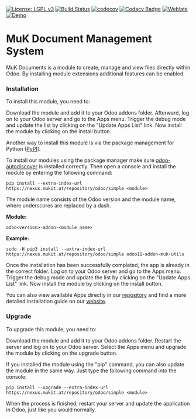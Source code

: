 [![License: LGPL v3](https://img.shields.io/badge/License-LGPL%20v3-blue.svg)](https://www.gnu.org/licenses/lgpl-3.0)
[![Build Status](https://travis-ci.org/muk-it/muk_dms.svg?branch=12.0)](https://travis-ci.org/muk-it/muk_dms)
[![codecov](https://codecov.io/gh/muk-it/muk_dms/branch/12.0/graph/badge.svg)](https://codecov.io/gh/muk-it/muk_dms)
[![Codacy Badge](https://api.codacy.com/project/badge/Grade/410a58134cc446538a3edf01b56a9b95)](https://www.codacy.com/app/keshrath/muk_dms?utm_source=github.com&amp;utm_medium=referral&amp;utm_content=muk-it/muk_dms&amp;utm_campaign=Badge_Grade)
[![Weblate](https://weblate.mukit.at/widgets/dms-12/-/svg-badge.svg)](https://weblate.mukit.at/projects/dms-12/)
[![Demo](https://img.shields.io/badge/demo-Try%20me-243742.svg)](https://mukit.at/r/SgN)

# MuK Document Management System

MuK Documents is a module to create, manage and view files directly within Odoo. By installing module extensions additional features can be enabled.

### Installation

To install this module, you need to:

Download the module and add it to your Odoo addons folder. Afterward,
log on to your Odoo server and go to the Apps menu. Trigger the debug
mode and update the list by clicking on the "Update Apps List" link. Now
install the module by clicking on the install button.

Another way to install this module is via the package management for
Python ([PyPI]).

To install our modules using the package manager make sure
[odoo-autodiscover] is installed correctly. Then open a console and
install the module by entering the following command:

`pip install --extra-index-url https://nexus.mukit.at/repository/odoo/simple <module>`

The module name consists of the Odoo version and the module name, where
underscores are replaced by a dash.

**Module:**

`odoo<version>-addon-<module_name>`

**Example:**

`sudo -H pip3 install --extra-index-url https://nexus.mukit.at/repository/odoo/simple odoo11-addon-muk-utils`

Once the installation has been successfully completed, the app is
already in the correct folder. Log on to your Odoo server and go to the
Apps menu. Trigger the debug mode and update the list by clicking on the
"Update Apps List" link. Now install the module by clicking on the
install button.

You can also view available Apps directly in our [repository] and find a
more detailed installation guide on our [website].

### Upgrade

To upgrade this module, you need to:

Download the module and add it to your Odoo addons folder. Restart the
server and log on to your Odoo server. Select the Apps menu and upgrade
the module by clicking on the upgrade button.

If you installed the module using the "pip" command, you can also update
the module in the same way. Just type the following command into the
console:

`pip install --upgrade --extra-index-url https://nexus.mukit.at/repository/odoo/simple <module>`

When the process is finished, restart your server and update the
application in Odoo, just like you would normally.

  [PyPI]: https://pypi.org/project/pip/
  [odoo-autodiscover]: https://pypi.org/project/odoo-autodiscover/
  [repository]: https://nexus.mukit.at/#browse/browse:odoo
  [website]: https://mukit.at/page/open-source
  [MuK IT]: https://www.mukit.at/
